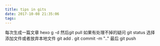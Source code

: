 ```yaml
---
title: tips in gits
date: 2017-10-08 21:35:06
tags:
---
```


每次生成一篇文章
hexo g -d
然后git pull
如果有处理不掉的疑问
git status
选择添加文件或者放弃本地文件
git add .
git commit -m ".."
最后
git push
